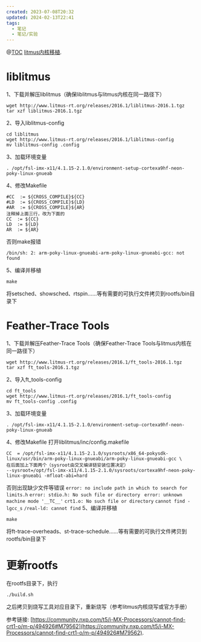 ```yaml
---
created: 2023-07-08T20:32
updated: 2024-02-13T22:41
tags:
  - 笔记
  - 笔记/实验
---
```


@[TOC](imx6q移植litmus用户库+trace工具)
 [litmus内核移植](https://blog.csdn.net/qq_38349235/article/details/122578766?spm=1001.2014.3001.5502).
# liblitmus
1、下载并解压liblitmus（确保liblitmus与litmus内核在同一路径下）
```
wget http://www.litmus-rt.org/releases/2016.1/liblitmus-2016.1.tgz
tar xzf liblitmus-2016.1.tgz
```
2、导入liblitmus-config
```
cd liblitmus 
wget http://www.litmus-rt.org/releases/2016.1/liblitmus-config
mv liblitmus-config .config
```
3、加载环境变量
```
. /opt/fsl-imx-x11/4.1.15-2.1.0/environment-setup-cortexa9hf-neon-poky-linux-gnueab
```
4、修改Makefile
```
#CC  := ${CROSS_COMPILE}${CC}
#LD  := ${CROSS_COMPILE}${LD}
#AR  := ${CROSS_COMPILE}${AR}
注释掉上面三行，改为下面的
CC  := ${CC}
LD  := ${LD}
AR  := ${AR}
```
否则make报错

`/bin/sh: 2: arm-poky-linux-gnueabi-arm-poky-linux-gnueabi-gcc: not found`

5、编译并移植
```
make
```
将setsched、showsched、rtspin……等有需要的可执行文件拷贝到rootfs/bin目录下

# Feather-Trace Tools
1、下载并解压Feather-Trace Tools（确保Feather-Trace Tools与litmus内核在同一路径下）
```
wget http://www.litmus-rt.org/releases/2016.1/ft_tools-2016.1.tgz
tar xzf ft_tools-2016.1.tgz
```
2、导入ft_tools-config
```
cd ft_tools 
wget http://www.litmus-rt.org/releases/2016.1/ft_tools-config
mv ft_tools-config .config
```
3、加载环境变量
```
. /opt/fsl-imx-x11/4.1.15-2.1.0/environment-setup-cortexa9hf-neon-poky-linux-gnueab
```
4、修改Makefile
打开liblitmus/inc/config.makefile
```
CC  = /opt/fsl-imx-x11/4.1.15-2.1.0/sysroots/x86_64-pokysdk-linux/usr/bin/arm-poky-linux-gnueabi/arm-poky-linux-gnueabi-gcc \
在后面加上下面两个（sysroot由交叉编译链安装位置决定）
--sysroot=/opt/fsl-imx-x11/4.1.15-2.1.0/sysroots/cortexa9hf-neon-poky-linux-gnueabi -mfloat-abi=hard
```
否则出现缺少文件等错误
`error: no include path in which to search for limits.h`
`error: stdio.h: No such file or directory `
`error: unknown machine mode '__TC__'`
`crt1.o: No such file or directory`
`cannot find -lgcc_s`
`/real-ld: cannot find`
5、编译并移植
```
make
```
将ft-trace-overheads、st-trace-schedule……等有需要的可执行文件拷贝到rootfs/bin目录下
# 更新rootfs
在rootfs目录下，执行
```
./build.sh
```
之后拷贝到烧写工具对应目录下，重新烧写（参考litmus内核烧写或官方手册）

参考链接: [https://community.nxp.com/t5/i-MX-Processors/cannot-find-crt1-o/m-p/494926#M79562](https://community.nxp.com/t5/i-MX-Processors/cannot-find-crt1-o/m-p/494926#M79562).